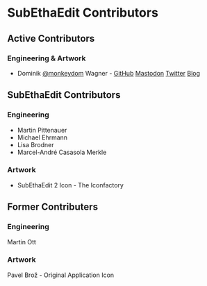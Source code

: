 # SubEthaEdit Contributors

## Active Contributors

### Engineering & Artwork

* Dominik [@monkeydom](https://mastodon.technology/@monkeydom) Wagner - [GitHub](https://github.com/monkeydom) [Mastodon](https://mastodon.technology/@monkeydom) [Twitter](https://twitter.com/monkeydom) [Blog](https://coding.monkeydom.de/)

## SubEthaEdit Contributors

### Engineering
* Martin Pittenauer
* Michael Ehrmann
* Lisa Brodner
* Marcel-André Casasola Merkle

### Artwork
* SubEthaEdit 2 Icon - The Iconfactory

## Former Contributers

### Engineering
Martin Ott

### Artwork

Pavel Brož - Original Application Icon


